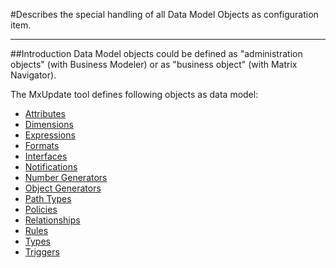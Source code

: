 <!--
 *
 *  This file is part of MxUpdate <http://www.mxupdate.org>.
 *
 *  MxUpdate is a deployment tool for a PLM platform to handle
 *  administration objects as single update files (configuration item).
 *
 *  Copyright (C) 2008-2016 The MxUpdate Team
 *
 *  The Manual of MxUpdate is licensed under a CC BY-NC-SA 4.0 license
 *  (Creative Commons Attribution-NonCommercial-ShareAlike 4.0 
 *  International 4.0 license).
 *
 *  You should have received a copy of the license along with this
 *  work. If not, see <http://creativecommons.org/licenses/by-nc-sa/4.0/>.
 *
-->

#Describes the special handling of all Data Model Objects as configuration item.

----
##Introduction
Data Model objects could be defined as "administration objects" (with Business
Modeler) or as "business object" (with Matrix Navigator).

The MxUpdate tool defines following objects as data model:
* [Attributes](CI_DM_Attribute.md)
* [Dimensions](CI_DM_Dimension.md)
* [Expressions](CI_DM_Expression.md)
* [Formats](CI_DM_Format.md)
* [Interfaces](CI_DM_Interface.md)
* [Notifications](CI_DM_Notification.md)
* [Number Generators](CI_DM_NumberGenerator.md)
* [Object Generators](CI_DM_ObjectGenerator.md)
* [Path Types](CI_DM_PathType.md)
* [Policies](CI_DM_Policy.md)
* [Relationships](CI_DM_Relationship.md)
* [Rules](CI_DM_Rule.md)
* [Types](CI_DM_Type.md)
* [Triggers](CI_DM_Trigger.md)
